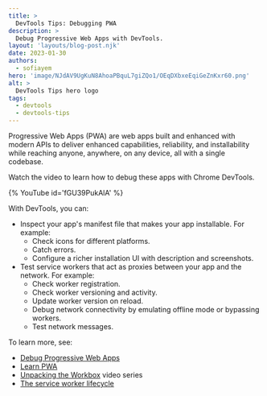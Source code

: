 ```yaml
---
title: >
  DevTools Tips: Debugging PWA
description: >
  Debug Progressive Web Apps with DevTools.
layout: 'layouts/blog-post.njk'
date: 2023-01-30
authors:
  - sofiayem
hero: 'image/NJdAV9UgKuN8AhoaPBquL7giZQo1/OEqDXbxeEqiGeZnKxr60.png'
alt: >
  DevTools Tips hero logo
tags:
  - devtools
  - devtools-tips
---
```


Progressive Web Apps (PWA) are web apps built and enhanced with modern APIs to deliver enhanced capabilities, reliability, and installability while reaching anyone, anywhere, on any device, all with a single codebase.

Watch the video to learn how to debug these apps with Chrome DevTools.

{% YouTube id='fGU39PukAlA' %}

With DevTools, you can:

- Inspect your app's manifest file that makes your app installable. For example:
  - Check icons for different platforms.
  - Catch errors.
  - Configure a richer installation UI with description and screenshots.
- Test service workers that act as proxies between your app and the network. For example:
  - Check worker registration.
  - Check worker versioning and activity.
  - Update worker version on reload.
  - Debug network connectivity by emulating offline mode or bypassing workers.
  - Test network messages.

To learn more, see:

- [Debug Progressive Web Apps](/docs/devtools/progressive-web-apps/)
- [Learn PWA](https://web.dev/learn/pwa)
- [Unpacking the Workbox](https://www.youtube.com/playlist?list=PLNYkxOF6rcIC3BwCw--jvZNN7obH4QUlH) video series
- [The service worker lifecycle](https://web.dev/articles/service-worker-lifecycle)
